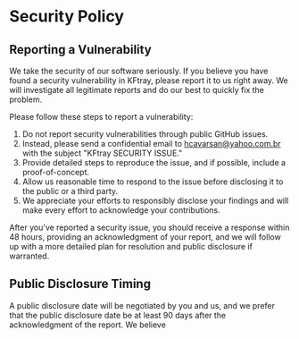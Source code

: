 # Security Policy

## Reporting a Vulnerability

We take the security of our software seriously. If you believe you have found a security vulnerability in KFtray, please report it to us right away. We will investigate all legitimate reports and do our best to quickly fix the problem.

Please follow these steps to report a vulnerability:

1. Do not report security vulnerabilities through public GitHub issues.
2. Instead, please send a confidential email to [hcavarsan@yahoo.com.br](mailto:hcavarsan@yahoo.com.br) with the subject "KFtray SECURITY ISSUE."
3. Provide detailed steps to reproduce the issue, and if possible, include a proof-of-concept.
4. Allow us reasonable time to respond to the issue before disclosing it to the public or a third party.
5. We appreciate your efforts to responsibly disclose your findings and will make every effort to acknowledge your contributions.

After you've reported a security issue, you should receive a response within 48 hours, providing an acknowledgment of your report, and we will follow up with a more detailed plan for resolution and public disclosure if warranted.

## Public Disclosure Timing

A public disclosure date will be negotiated by you and us, and we prefer that the public disclosure date be at least 90 days after the acknowledgment of the report. We believe
